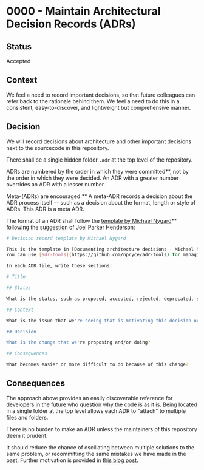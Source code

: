 # 0000 - Maintain Architectural Decision Records (ADRs)

## Status

Accepted

## Context

We feel a need to record important decisions, so that future colleagues can refer back to the rationale behind them. We feel a need to do this in a consistent, easy-to-discover, and lightweight but comprehensive manner.

## Decision

We will record decisions about architecture and other important decisions next to the sourcecode in this repository.

There shall be a single hidden folder `.adr` at the top level of the repository.

ADRs are numbered by the order in which they were committed\*\*, not by the order in which they were decided. An ADR with a greater number overrides an ADR with a lesser number.

Meta-(ADRs) are encouraged.\*\* A meta-ADR records a decision about the ADR process itself -- such as a decision about the format, length or style of ADRs. This ADR is a meta ADR.

The format of an ADR shall follow the [template by Michael Nygard](https://github.com/joelparkerhenderson/architecture-decision-record/blob/main/templates/decision-record-template-by-michael-nygard/index.md)\*\* following the [suggestion](https://github.com/joelparkerhenderson/architecture-decision-record#suggestions-for-writing-good-adrs) of Joel Parker Henderson:

```bash
# Decision record template by Michael Nygard

This is the template in [Documenting architecture decisions - Michael Nygard](http://thinkrelevance.com/blog/2011/11/15/documenting-architecture-decisions).
You can use [adr-tools](https://github.com/npryce/adr-tools) for managing the ADR files.

In each ADR file, write these sections:

# Title

## Status

What is the status, such as proposed, accepted, rejected, deprecated, superseded, etc.?

## Context

What is the issue that we're seeing that is motivating this decision or change?

## Decision

What is the change that we're proposing and/or doing?

## Consequences

What becomes easier or more difficult to do because of this change?
```

## Consequences

The approach above provides an easily discoverable reference for developers in the future who question why the code is as it is. Being located in a single folder at the top level allows each ADR to "attach" to multiple files and folders.

There is no burden to make an ADR unless the maintainers of this repository deem it prudent.

It should reduce the chance of oscillating between multiple solutions to the same problem, or recommitting the same mistakes we have made in the past. Further motivation is provided in [this blog post](https://github.blog/2020-08-13-why-write-adrs/).
